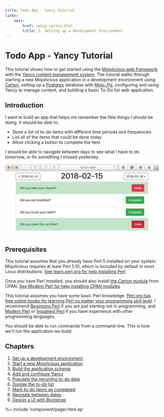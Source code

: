 ```yaml
---
title: Todo App - Yancy Tutorial
links:
    next:
        href: setup-carton.html
        title: 1. Setting up a Development Environment
---
```


# Todo App - Yancy Tutorial

This tutorial shows how to get started using the [Mojolicious web
framework](http://mojolicious.org) with the [Yancy content management
system](http://metacpan.org/pod/Yancy). The tutorial walks through
starting a new Mojolicious application in a development environment
using [Carton](https://metacpan.org/pod/Carton), setting up
a [Postgres](http://postgresql.org) database with
[Mojo::Pg](http://mojolicious.org/perldoc/Mojo::Pg), configuring and
using Yancy to manage content, and building a basic To-Do list web
application.

## Introduction

I want to build an app that helps me remember the little things I should
be doing. It should be able to:

* Store a list of to-do items with different time periods and
  frequencies
* List all of the items that could be done today
* Allow clicking a button to complete the item

I should be able to navigate between days to see what I have to do
tomorrow, or fix something I missed yesterday.

![The completed todo list app](index.png)

## Prerequisites

This tutorial assumes that you already have Perl 5 installed on your
system. Mojolicious requires at least Perl 5.10, which is included by
default in most Linux distributions. [See learn.perl.org for help
installing Perl](https://learn.perl.org/installing/)

Once you have Perl installed, you should also install
[the Carton module](http://metacpan.org/pod/Carton) from CPAN. [See
Modern Perl for help installing CPAN
modules](http://www.modernperlbooks.com/books/modern_perl_2016/02-perl-community.html#VGhlQ1BBTg)

This tutorial assumes you have some basic Perl knowledge. [Perl.org has
free online books for learning Perl no matter your programming skill
level](http://www.perl.org/books/library.html). I recommend [Beginning
Perl](http://www.perl.org/books/beginning-perl/) if you are just
starting out in programming, and [Modern
Perl](http://www.onyxneon.com/books/modern_perl/index.html) or
[Impatient Perl](http://www.perl.org/books/impatient-perl/) if you have
experience with other programming languages.

You should be able to run commands from a command-line. This is how
we'll run the application we build.

## Chapters

1. [Set up a development environment](setup-carton.html)
2. [Start a new Mojolicious application](start-lite-app.html)
3. [Build the application schema](write-schema.html)
4. [Add and configure Yancy](add-yancy.html)
5. [Populate the recurring to-do data](populate-data.html)
6. [Display the to-do list](display-todo-list.html)
7. [Mark to-do items as completed](mark-todo-completed.html)
8. [Navigate between dates](navigate-todo-list.html)
9. [Design a UI with Bootstrap](bootstrap.html)

%= include 'component/pager.html.ep'

